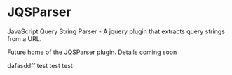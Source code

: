 JQSParser
=========

JavaScript Query String Parser - A jquery plugin that extracts query strings from a URL.

Future home of the JQSParser plugin. Details coming soon









dafasddff
test test test
